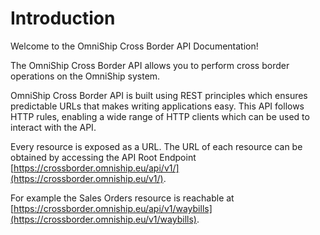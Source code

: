 # Introduction

Welcome to the OmniShip Cross Border API Documentation! 

The OmniShip Cross Border API allows you to perform cross border operations on the OmniShip system.

OmniShip Cross Border API is built using REST principles which ensures predictable URLs that makes writing applications easy. 
This API follows HTTP rules, enabling a wide range of HTTP clients which can be used to interact with the API.

Every resource is exposed as a URL. The URL of each resource can be obtained by accessing the API Root Endpoint [https://crossborder.omniship.eu/api/v1/](https://crossborder.omniship.eu/v1/).

For example the Sales Orders resource is reachable at [https://crossborder.omniship.eu/api/v1/waybills](https://crossborder.omniship.eu/v1/waybills).
